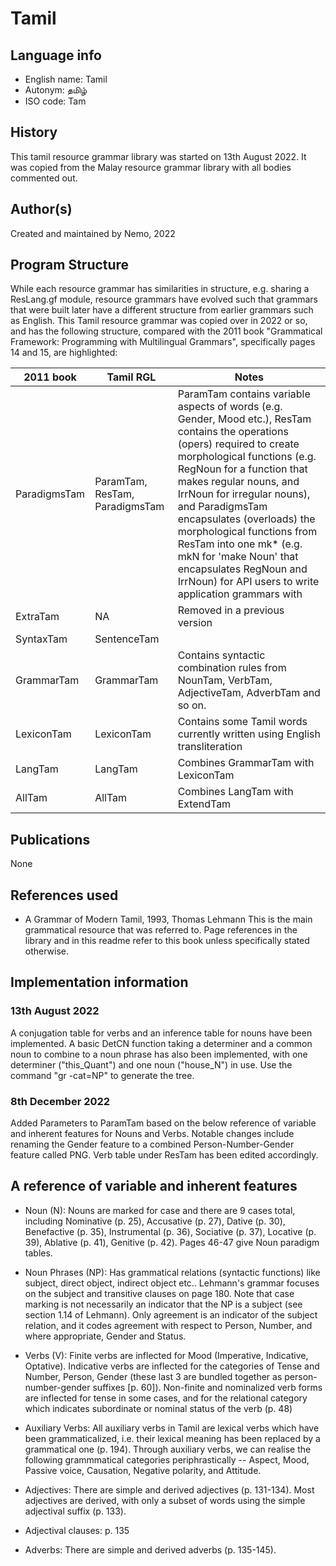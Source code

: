 # Tamil

## Language info

- English name: Tamil
- Autonym: தமிழ்
- ISO code: Tam

## History

This tamil resource grammar library was started on 13th August 2022. It was copied from the Malay resource grammar library with all bodies commented out.

## Author(s)

Created and maintained by Nemo, 2022

## Program Structure

While each resource grammar has similarities in structure, e.g. sharing a ResLang.gf module, resource grammars have evolved such that grammars that were built later have a different structure from earlier grammars such as English. This Tamil resource grammar was copied over in 2022 or so, and has the following structure, compared with the 2011 book "Grammatical Framework: Programming with Multilingual Grammars", specifically pages 14 and 15, are highlighted:

|2011 book   | Tamil RGL                    |Notes|
|------------|------------------------------|-----|
|ParadigmsTam|ParamTam, ResTam, ParadigmsTam|ParamTam contains variable aspects of words (e.g. Gender, Mood etc.), ResTam contains the operations (opers) required to create morphological functions (e.g. RegNoun for a function that makes regular nouns, and IrrNoun for irregular nouns), and ParadigmsTam encapsulates (overloads) the morphological functions from ResTam into one mk* (e.g. mkN for 'make Noun' that encapsulates RegNoun and IrrNoun) for API users to write application grammars with|
|ExtraTam    |NA                            |Removed in a previous version                                                                          |
|SyntaxTam   |SentenceTam                   |                                                                                                       |
|GrammarTam  |GrammarTam                    |Contains syntactic combination rules from NounTam, VerbTam, AdjectiveTam, AdverbTam and so on.         |
|LexiconTam  |LexiconTam                    |Contains some Tamil words currently written using English transliteration                              |
|LangTam     |LangTam                       |Combines GrammarTam with LexiconTam                                                                    |
|AllTam      |AllTam                        |Combines LangTam with ExtendTam                                                                        |


## Publications

None

## References used

- A Grammar of Modern Tamil, 1993, Thomas Lehmann
This is the main grammatical resource that was referred to. Page references in the library and in this readme refer to this book unless specifically stated otherwise.

## Implementation information

### 13th August 2022

A conjugation table for verbs and an inference table for nouns have been implemented. A basic DetCN function taking a determiner and a common noun to combine to a noun phrase has also been implemented, with one determiner ("this_Quant") and one noun ("house_N") in use. Use the command "gr -cat=NP" to generate the tree.

### 8th December 2022

Added Parameters to ParamTam based on the below reference of variable and inherent features for Nouns and Verbs. Notable changes include renaming the Gender feature to a combined Person-Number-Gender feature called PNG. Verb table under ResTam has been edited accordingly.

## A reference of variable and inherent features

- Noun (N): Nouns are marked for case and there are 9 cases total, including Nominative (p. 25), Accusative (p. 27), Dative (p. 30), Benefactive (p. 35), Instrumental (p. 36), Sociative (p. 37), Locative (p. 39), Ablative (p. 41), Genitive (p. 42). Pages 46-47 give Noun paradigm tables.

- Noun Phrases (NP): Has grammatical relations (syntactic functions) like subject, direct object, indirect object etc.. Lehmann's grammar focuses on the subject and transitive clauses on page 180. Note that case marking is not necessarily an indicator that the NP is a subject (see section 1.14 of Lehmann). Only agreement is an indicator of the subject relation, and it codes agreement with respect to Person, Number, and where appropriate, Gender and Status.

- Verbs (V): Finite verbs are inflected for Mood (Imperative, Indicative, Optative). Indicative verbs are inflected for the categories of Tense and Number, Person, Gender (these last 3 are bundled together as person-number-gender suffixes [p. 60]). Non-finite and nominalized verb forms are inflected for tense in some cases, and for the relational category which indicates subordinate or nominal status of the verb (p. 48)

- Auxiliary Verbs: All auxiliary verbs in Tamil are lexical verbs which have been grammaticalized, i.e. their lexical meaning has been replaced by a grammatical one (p. 194). Through auxiliary verbs, we can realise the following grammmatical categories periphrastically -- Aspect, Mood, Passive voice, Causation, Negative polarity, and Attitude.

- Adjectives: There are simple and derived adjectives (p. 131-134). Most adjectives are derived, with only a subset of words using the simple adjectival suffix (p. 133). 

- Adjectival clauses: p. 135 

- Adverbs: There are simple and derived adverbs (p. 135-145).